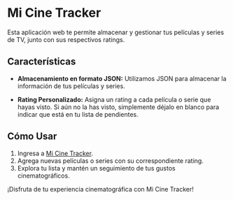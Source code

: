 # Mi Cine Tracker

Esta aplicación web te permite almacenar y gestionar tus películas y series de TV, junto con sus respectivos ratings. 

## Características

- **Almacenamiento en formato JSON:** Utilizamos JSON para almacenar la información de tus películas y series.

- **Rating Personalizado:** Asigna un rating a cada película o serie que hayas visto. Si aún no la has visto, simplemente déjalo en blanco para indicar que está en tu lista de pendientes.

## Cómo Usar

1. Ingresa a [Mi Cine Tracker](https://cinetracker.1.ie-1.fl0.io).
2. Agrega nuevas películas o series con su correspondiente rating.
3. Explora tu lista y mantén un seguimiento de tus gustos cinematográficos.

¡Disfruta de tu experiencia cinematográfica con Mi Cine Tracker!


